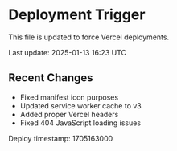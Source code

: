 # Deployment Trigger

This file is updated to force Vercel deployments.

Last update: 2025-01-13 16:23 UTC

## Recent Changes
- Fixed manifest icon purposes
- Updated service worker cache to v3
- Added proper Vercel headers
- Fixed 404 JavaScript loading issues

Deploy timestamp: 1705163000